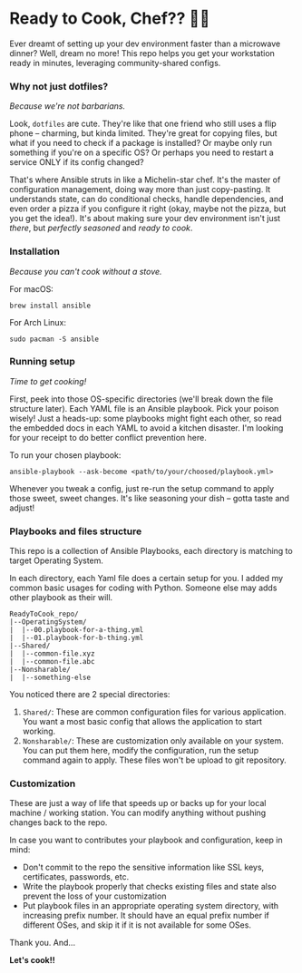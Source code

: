 # Ready to Cook, Chef?? 🧑‍🍳 #

Ever dreamt of setting up your dev environment faster than a microwave dinner? Well, dream no more! This repo helps you get your workstation ready in minutes, leveraging community-shared configs.

### Why not just dotfiles? 
_Because we're not barbarians._

Look, `dotfiles` are cute. They're like that one friend who still uses a flip phone – charming, but kinda limited. They're great for copying files, but what if you need to check if a package is installed? Or maybe only run something if you're on a specific OS? Or perhaps you need to restart a service ONLY if its config changed?

That's where Ansible struts in like a Michelin-star chef. It's the master of configuration management, doing way more than just copy-pasting. It understands state, can do conditional checks, handle dependencies, and even order a pizza if you configure it right (okay, maybe not the pizza, but you get the idea!). It's about making sure your dev environment isn't just *there*, but *perfectly seasoned* and *ready to cook*.


### Installation 
_Because you can't cook without a stove._

For macOS:

```
brew install ansible
```

For Arch Linux:

```
sudo pacman -S ansible
```


### Running setup 
_Time to get cooking!_

First, peek into those OS-specific directories (we'll break down the file structure later). Each YAML file is an Ansible playbook. Pick your poison wisely! Just a heads-up: some playbooks might fight each other, so read the embedded docs in each YAML to avoid a kitchen disaster. I'm looking for your receipt to do better conflict prevention here.

To run your chosen playbook:

```
ansible-playbook --ask-become <path/to/your/choosed/playbook.yml>
```

Whenever you tweak a config, just re-run the setup command to apply those sweet, sweet changes. It's like seasoning your dish – gotta taste and adjust!


### Playbooks and files structure

This repo is a collection of Ansible Playbooks, each directory is matching to target Operating System.

In each directory, each Yaml file does a certain setup for you. I added my common basic usages for coding with Python. Someone else may adds other playbook as their will.

```
ReadyToCook_repo/
|--OperatingSystem/
|  |--00.playbook-for-a-thing.yml
|  |--01.playbook-for-b-thing.yml
|--Shared/
|  |--common-file.xyz
|  |--common-file.abc
|--Nonsharable/
|  |--something-else
```


You noticed there are 2 special directories:

1. `Shared/`: These are common configuration files for various application. You want a most basic config that allows the application to start working.
2. `Nonsharable/`: These are customization only available on your system. You can put them here, modify the configuration, run the setup command again to apply. These files won't be upload to git repository.


### Customization

These are just a way of life that speeds up or backs up for your local machine / working station. You can modify anything without pushing changes back to the repo.

In case you want to contributes your playbook and configuration, keep in mind:

- Don't commit to the repo the sensitive information like SSL keys, certificates, passwords, etc.
- Write the playbook properly that checks existing files and state also prevent the loss of your customization
- Put playbook files in an appropriate operating system directory, with increasing prefix number. It should have an equal prefix number if different OSes, and skip it if it is not available for some OSes.

Thank you. And...

**Let's cook!!**
